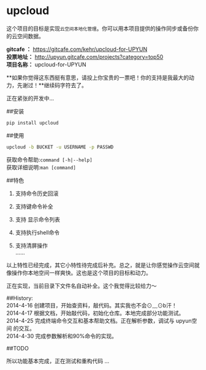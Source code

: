 # upcloud

这个项目的目标是实现`云空间本地化管理`。你可以用本项目提供的操作同步或备份你的云空间数据。

**gitcafe ：** https://gitcafe.com/kehr/upcloud-for-UPYUN   
**投票地址：** http://upyun.gitcafe.com/projects?category=top50      
**项目名称：** upcloud-for-UPYUN   
   
**如果你觉得这东西挺有意思，请投上你宝贵的一票吧！你的支持是我最大的动力，先谢过！**继续码字符去了。

正在紧张的开发中...

##安装  

```bash
pip install upcloud
```
##使用 

```bash
upcloud -b BUCKET -u USERNAME -p PASSWD
```
获取命令帮助:`command [-h|--help]`  
获取详细说明:`man [command]`

##特色  

1. 支持命令历史回滚

2. 支持<Tab>键命令补全  

3. 支持<Tab> <Tab> 显示命令列表

4. 支持执行shell命令  

5. 支持清屏操作  
......  

以上特性已经完成，其它小特性待完成后补充。总之，就是让你感觉操作云空间就像操作你本地空间一样爽快。这也是这个项目的目标和动力。

正在实现，当前目录下文件名自动补全。这个我觉得比较给力～

##History:  
2014-4-16 创建项目，开始查资料，敲代码。其实我也不会⊙﹏⊙b汗！  
2014-4-17 根据文档，开始敲代码，初始化仓库。本地完成部分功能测试。    
2014-4-25 完成终端命令交互和基本帮助文档。正在解析参数，调试与 upyun空间 的交互。  
2014-4-30 完成参数解析和90%命令的实现。  

##TODO   

所以功能基本完成，正在测试和重构代码 ...
